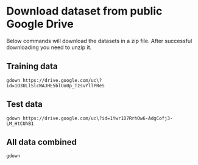 # Download dataset from public Google Drive

Below commands will download the datasets in a zip file. After successful downloading you need to unzip it.

## Training data
```
gdown https://drive.google.com/uc\?id=1O3ULlSlcWAJHE5blUo0p_TzsvYllPReS
```

## Test data
```
gdown https://drive.google.com/uc\?id=1Ywr1D7RrhOw6-AdgCofj3-LM_HtCUhB1
```

## All data combined
```
gdown  
```